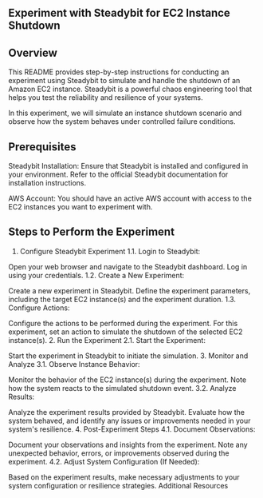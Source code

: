 ## Experiment with Steadybit for EC2 Instance Shutdown


## Overview
This README provides step-by-step instructions for conducting an experiment using Steadybit to simulate and handle the shutdown of an Amazon EC2 instance. Steadybit is a powerful chaos engineering tool that helps you test the reliability and resilience of your systems.

In this experiment, we will simulate an instance shutdown scenario and observe how the system behaves under controlled failure conditions.

## Prerequisites
Steadybit Installation: Ensure that Steadybit is installed and configured in your environment. Refer to the official Steadybit documentation for installation instructions.

AWS Account: You should have an active AWS account with access to the EC2 instances you want to experiment with.

## Steps to Perform the Experiment
1. Configure Steadybit Experiment
1.1. Login to Steadybit:

Open your web browser and navigate to the Steadybit dashboard.
Log in using your credentials.
1.2. Create a New Experiment:

Create a new experiment in Steadybit.
Define the experiment parameters, including the target EC2 instance(s) and the experiment duration.
1.3. Configure Actions:

Configure the actions to be performed during the experiment. For this experiment, set an action to simulate the shutdown of the selected EC2 instance(s).
2. Run the Experiment
2.1. Start the Experiment:

Start the experiment in Steadybit to initiate the simulation.
3. Monitor and Analyze
3.1. Observe Instance Behavior:

Monitor the behavior of the EC2 instance(s) during the experiment.
Note how the system reacts to the simulated shutdown event.
3.2. Analyze Results:

Analyze the experiment results provided by Steadybit.
Evaluate how the system behaved, and identify any issues or improvements needed in your system's resilience.
4. Post-Experiment Steps
4.1. Document Observations:

Document your observations and insights from the experiment.
Note any unexpected behavior, errors, or improvements observed during the experiment.
4.2. Adjust System Configuration (If Needed):

Based on the experiment results, make necessary adjustments to your system configuration or resilience strategies.
Additional Resources




